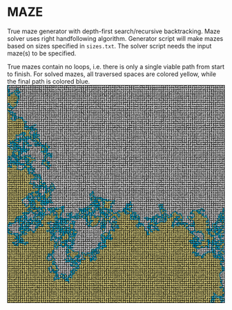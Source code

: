 # MAZE
True maze generator with depth-first search/recursive backtracking. Maze solver uses right handfollowing algorithm. Generator script will make mazes based on sizes specified in `sizes.txt`. The solver script needs the input maze(s) to be specified. 

True mazes contain no loops, i.e. there is only a single viable path from start to finish. For solved mazes, all traversed spaces are colored yellow, while the final path is colored blue.
![](output/solved/solved_001.png)

